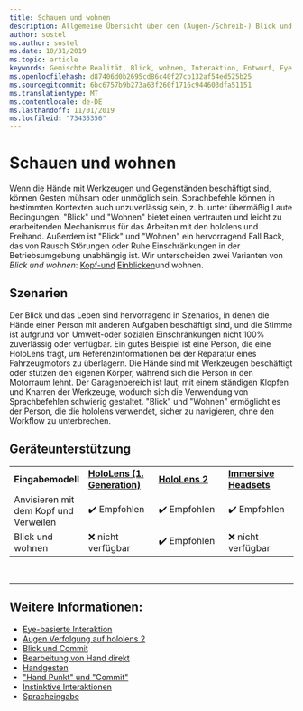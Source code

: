 ```yaml
---
title: Schauen und wohnen
description: Allgemeine Übersicht über den (Augen-/Schreib-) Blick und das Eingangs Modell
author: sostel
ms.author: sostel
ms.date: 10/31/2019
ms.topic: article
keywords: Gemischte Realität, Blick, wohnen, Interaktion, Entwurf, Eye Tracking, Head Tracking
ms.openlocfilehash: d87406d0b2695cd86c40f27cb132af54ed525b25
ms.sourcegitcommit: 6bc6757b9b273a63f260f1716c944603dfa51151
ms.translationtype: MT
ms.contentlocale: de-DE
ms.lasthandoff: 11/01/2019
ms.locfileid: "73435356"
---
```

# <a name="gaze-and-dwell"></a>Schauen und wohnen

Wenn die Hände mit Werkzeugen und Gegenständen beschäftigt sind, können Gesten mühsam oder unmöglich sein. Sprachbefehle können in bestimmten Kontexten auch unzuverlässig sein, z. b. unter übermäßig Laute Bedingungen. "Blick" und "Wohnen" bietet einen vertrauten und leicht zu erarbeitenden Mechanismus für das Arbeiten mit den hololens und Freihand. Außerdem ist "Blick" und "Wohnen" ein hervorragend Fall Back, das von Rausch Störungen oder Ruhe Einschränkungen in der Betriebsumgebung unabhängig ist.
Wir unterscheiden zwei Varianten von _Blick und wohnen_: [Kopf-und](gaze-and-dwell-head.md) [Einblicken](gaze-and-dwell-eyes.md)und wohnen.

## <a name="scenarios"></a>Szenarien

Der Blick und das Leben sind hervorragend in Szenarios, in denen die Hände einer Person mit anderen Aufgaben beschäftigt sind, und die Stimme ist aufgrund von Umwelt-oder sozialen Einschränkungen nicht 100% zuverlässig oder verfügbar. Ein gutes Beispiel ist eine Person, die eine HoloLens trägt, um Referenzinformationen bei der Reparatur eines Fahrzeugmotors zu überlagern. Die Hände sind mit Werkzeugen beschäftigt oder stützen den eigenen Körper, während sich die Person in den Motorraum lehnt. Der Garagenbereich ist laut, mit einem ständigen Klopfen und Knarren der Werkzeuge, wodurch sich die Verwendung von Sprachbefehlen schwierig gestaltet. "Blick" und "Wohnen" ermöglicht es der Person, die die hololens verwendet, sicher zu navigieren, ohne den Workflow zu unterbrechen. 

## <a name="device-support"></a>Geräteunterstützung

<table>
    <colgroup>
    <col width="25%" />
    <col width="25%" />
    <col width="25%" />
    <col width="25%" />
    </colgroup>
    <tr>
        <td><strong>Eingabemodell</strong></td>
        <td><a href="hololens-hardware-details.md"><strong>HoloLens (1. Generation)</strong></a></td>
        <td><a href="https://docs.microsoft.com/hololens/hololens2-hardware"><strong>HoloLens 2</strong></td>
        <td><a href="immersive-headset-hardware-details.md"><strong>Immersive Headsets</strong></a></td>
    </tr>
     <tr>
        <td>Anvisieren mit dem Kopf und Verweilen</td>
        <td>✔️ Empfohlen</td>
        <td>✔️ Empfohlen</td>
        <td>✔️ Empfohlen</td>
    </tr>
     <tr>
        <td>Blick und wohnen</td>
        <td>❌ nicht verfügbar</td>
        <td>✔️ Empfohlen</td>
        <td>❌ nicht verfügbar</td>
    </tr>
</table>


<br>

---
 
 ## <a name="see-also"></a>Weitere Informationen:
* [Eye-basierte Interaktion](eye-gaze-interaction.md)
* [Augen Verfolgung auf hololens 2](eye-tracking.md)
* [Blick und Commit](gaze-and-commit.md)
* [Bearbeitung von Hand direkt](direct-manipulation.md)
* [Handgesten](gaze-and-commit.md#composite-gestures)
* ["Hand Punkt" und "Commit"](point-and-commit.md)
* [Instinktive Interaktionen](interaction-fundamentals.md)
* [Spracheingabe](voice-input.md)
